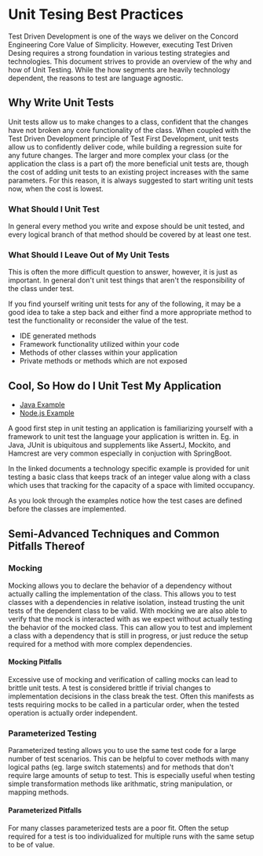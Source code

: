 # Unit Tesing Best Practices

Test Driven Development is one of the ways we deliver on the Concord Engineering Core Value of Simplicity.
However, executing Test Driven Desing requires a strong foundation in various testing strategies and technologies.
This document strives to provide an overview of the why and how of Unit Testing.
While the how segments are heavily technology dependent, the reasons to test are language agnostic.

## Why Write Unit Tests

Unit tests allow us to make changes to a class, confident that the changes have not broken any core functionality of the class.
When coupled with the Test Driven Development principle of Test First Development, unit tests allow us to confidently deliver code, while building a regression suite for any future changes.
The larger and more complex your class (or the application the class is a part of) the more beneficial unit tests are, though the cost of adding unit tests to an existing project increases with the same parameters.
For this reason, it is always suggested to start writing unit tests now, when the cost is lowest.

### What Should I Unit Test

In general every method you write and expose should be unit tested, and every logical branch of that method should be covered by at least one test.

### What Should I Leave Out of My Unit Tests

This is often the more difficult question to answer, however, it is just as important.
In general don't unit test things that aren't the responsibility of the class under test.

If you find yourself writing unit tests for any of the following, it may be a good idea to take a step back and either find a more appropriate method to test the functionality or reconsider the value of the test.

* IDE generated methods
* Framework functionality utilized within your code
* Methods of other classes within your application
* Private methods or methods which are not exposed

## Cool, So How do I Unit Test My Application

* [Java Example](./JavaUnitTestingExample.md)
* [Node.js Example](./NodeJsUnitTestingExample.md)

A good first step in unit testing an application is familiarizing yourself with a framework to unit test the language your application is written in. Eg. in Java, JUnit is ubiquitous and supplements like AssertJ, Mockito, and Hamcrest are very common especially in conjuction with SpringBoot.

In the linked documents a technology specific example is provided for unit testing a basic class that keeps track of an integer value along with a class which uses that tracking for the capacity of a space with limited occupancy.

As you look through the examples notice how the test cases are defined before the classes are implemented.

## Semi-Advanced Techniques and Common Pitfalls Thereof

### Mocking

Mocking allows you to declare the behavior of a dependency without actually calling the implementation of the class.
This allows you to test classes with a dependencies in relative isolation, instead trusting the unit tests of the dependent class to be valid.
With mocking we are also able to verify that the mock is interacted with as we expect without actually testing the behavior of the mocked class.
This can allow you to test and implement a class with a dependency that is still in progress, or just reduce the setup required for a method with more complex dependencies.

#### Mocking Pitfalls

Excessive use of mocking and verification of calling mocks can lead to brittle unit tests.
A test is considered brittle if trivial changes to implementation decisions in the class break the test.
Often this manifests as tests requiring mocks to be called in a particular order, when the tested operation is actually order independent.

### Parameterized Testing

Parameterized testing allows you to use the same test code for a large number of test scenarios.  This can be helpful to cover methods with many logical paths (eg. large switch statements) and for methods that don't require large amounts of setup to test. This is especially useful when testing simple transformation methods like arithmatic, string manipulation, or mapping methods.

#### Parameterized Pitfalls

For many classes parameterized tests are a poor fit.
Often the setup required for a test is too individualized for multiple runs with the same setup to be of value.
